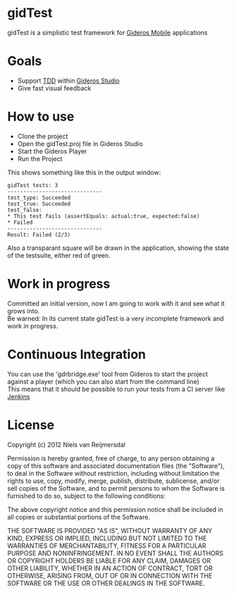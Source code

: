 gidTest
=======
gidTest is a simplistic test framework for [Gideros Mobile](http://www.giderosmobile.com/) applications

Goals
======

* Support [TDD](http://en.wikipedia.org/wiki/Test-driven_development) within [Gideros Studio](http://www.giderosmobile.com/gideros-studio-features/)
* Give fast visual feedback

How to use
=======
* Clone the project
* Open the gidTest.proj file in Gideros Studio
* Start the Gideros Player
* Run the Project

This shows something like this in the output window:

    gidTest tests: 3
    ------------------------------
    test_type: Succeeded
    test_true: Succeeded
    test_false:
    * This test fails (assertEquals: actual:true, expected:false)
    * Failed
    ------------------------------
    Result: Failed (2/3)

Also a transparant square will be drawn in the application, showing the state of the testsuite, either red of green.

Work in progress
=======
Committed an initial version, now I am going to work with it and see what it grows into.  
Be warned: In its current state gidTest is a very incomplete framework and work in progress.

Continuous Integration
=======
You can use the 'gdrbridge.exe' tool from Gideros to start the project against a player (which you can also start from the command line)  
This means that it should be possible to run your tests from a CI server like [Jenkins](http://jenkins-ci.org/)

License
=======
Copyright (c) 2012 Niels van Reijmersdal

Permission is hereby granted, free of charge, to any person obtaining
a copy of this software and associated documentation files (the
"Software"), to deal in the Software without restriction, including
without limitation the rights to use, copy, modify, merge, publish,
distribute, sublicense, and/or sell copies of the Software, and to
permit persons to whom the Software is furnished to do so, subject to
the following conditions:

The above copyright notice and this permission notice shall be
included in all copies or substantial portions of the Software.

THE SOFTWARE IS PROVIDED "AS IS", WITHOUT WARRANTY OF ANY KIND,
EXPRESS OR IMPLIED, INCLUDING BUT NOT LIMITED TO THE WARRANTIES OF
MERCHANTABILITY, FITNESS FOR A PARTICULAR PURPOSE AND
NONINFRINGEMENT. IN NO EVENT SHALL THE AUTHORS OR COPYRIGHT HOLDERS BE
LIABLE FOR ANY CLAIM, DAMAGES OR OTHER LIABILITY, WHETHER IN AN ACTION
OF CONTRACT, TORT OR OTHERWISE, ARISING FROM, OUT OF OR IN CONNECTION
WITH THE SOFTWARE OR THE USE OR OTHER DEALINGS IN THE SOFTWARE.
